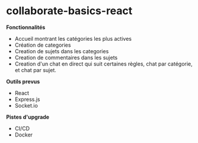 # collaborate-basics-react

**Fonctionnalités**

  - Accueil montrant les catégories les plus actives
  - Création de categories
  - Creation de sujets dans les categories
  - Creation de commentaires dans les sujets
  - Creation d'un chat en direct qui suit certaines règles, chat par catégorie, et chat par sujet.

**Outils prevus**

  - React
  - Express.js 
  - Socket.io

**Pistes d'upgrade**

  - CI/CD
  - Docker
